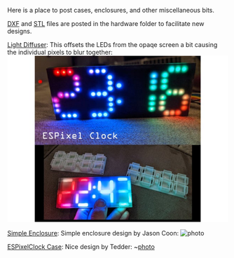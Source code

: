 Here is a place to post cases, enclosures, and other miscellaneous bits.

[DXF](hardware/Neo7Segment3535.dxf) and [STL](hardware/ESPixelClock_Board.stl) files are posted in the hardware folder to facilitate new designs.

[Light Diffuser](https://www.thingiverse.com/thing:4218698): This offsets the LEDs from the opaqe screen a bit causing the individual pixels to blur together:
![diffuser](ESPixelClock_diffuser_combo.jpg)

[Simple Enclosure](https://www.thingiverse.com/thing:4145818): Simple enclosure design by Jason Coon:
![photo](https://cdn.thingiverse.com/assets/8a/95/cd/cb/06/featured_preview_IMG_20200113_201147830.jpg)

[ESPixelClock Case](https://www.thingiverse.com/thing:4355887): Nice design by Tedder:
~[photo](https://cdn.thingiverse.com/assets/db/9c/6e/50/e2/featured_preview_2020-05-11_09.59.41.jpg)
